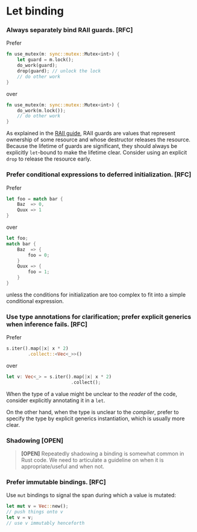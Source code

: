 # Let binding

### Always separately bind RAII guards. [RFC]

Prefer

```rust
fn use_mutex(m: sync::mutex::Mutex<int>) {
    let guard = m.lock();
    do_work(guard);
    drop(guard); // unlock the lock
    // do other work
}
```

over

```rust
fn use_mutex(m: sync::mutex::Mutex<int>) {
    do_work(m.lock());
    // do other work
}
```

As explained in the [RAII guide](../ownership/raii.md), RAII guards are values
that represent ownership of some resource and whose destructor releases the
resource. Because the lifetime of guards are significant, they should always be
explicitly `let`-bound to make the lifetime clear. Consider using an explicit
`drop` to release the resource early.

### Prefer conditional expressions to deferred initialization. [RFC]

Prefer

```rust
let foo = match bar {
    Baz  => 0,
    Quux => 1
}
```

over

```rust
let foo;
match bar {
    Baz  => {
        foo = 0;
    }
    Quux => {
        foo = 1;
    }
}
```

unless the conditions for initialization are too complex to fit into a simple
conditional expression.

### Use type annotations for clarification; prefer explicit generics when inference fails. [RFC]

Prefer

```rust
s.iter().map(|x| x * 2)
        .collect::<Vec<_>>()
```

over

```rust
let v: Vec<_> = s.iter().map(|x| x * 2)
                        .collect();
```

When the type of a value might be unclear to the _reader_ of the code, consider
explicitly annotating it in a `let`.

On the other hand, when the type is unclear to the _compiler_, prefer to specify
the type by explicit generics instantiation, which is usually more clear.

### Shadowing [OPEN]

> **[OPEN]** Repeatedly shadowing a binding is somewhat common in Rust code. We
> need to articulate a guideline on when it is appropriate/useful and when not.

### Prefer immutable bindings. [RFC]

Use `mut` bindings to signal the span during which a value is mutated:

```rust
let mut v = Vec::new();
// push things onto v
let v = v;
// use v immutably henceforth
```
